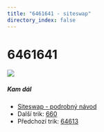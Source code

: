 ```yaml
---
title: "6461641 - siteswap"
directory_index: false
---
```


# 6461641

![](/animace/siteswap/6461641.gif)

##### Kam dál

- [Siteswap - podrobný návod](/siteswap.html "Podrobné vysvětlení siteswapů..")
- Další trik: [660](660.html "Siteswap 660")
- Předchozí trik: [64613](64613.html "Siteswap 64613")

